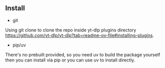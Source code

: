 ## Install

- git

Using git clone to clone the repo inside yt-dlp plugins directory https://github.com/yt-dlp/yt-dlp?tab=readme-ov-file#installing-plugins.

- pip/uv

There's no prebuilt provided, so you need uv to build the package yourself then you can install via pip or you can use uv to install directly.
